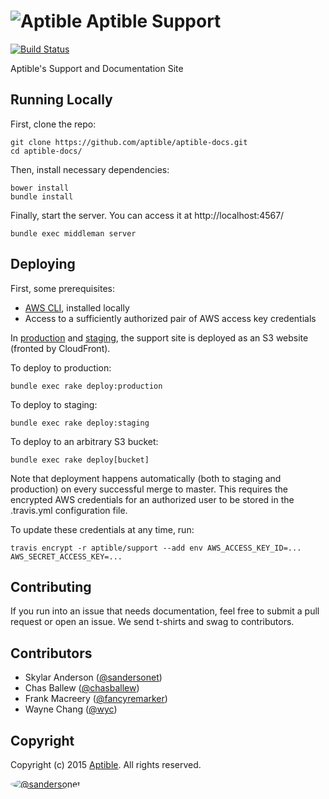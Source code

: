 # ![Aptible](http://aptible-media-assets-manual.s3.amazonaws.com/tiny-github-icon.png) Aptible Support

[![Build Status](https://travis-ci.org/aptible/support.png?branch=master)](https://travis-ci.org/aptible/support)

Aptible's Support and Documentation Site

## Running Locally

First, clone the repo:

    git clone https://github.com/aptible/aptible-docs.git
    cd aptible-docs/

Then, install necessary dependencies:

    bower install
    bundle install

Finally, start the server. You can access it at http://localhost:4567/

    bundle exec middleman server

## Deploying

First, some prerequisites:

* [AWS CLI](http://aws.amazon.com/cli/), installed locally
* Access to a sufficiently authorized pair of AWS access key credentials

In [production](https://support.aptible.com) and [staging](https://support.aptible-staging.com), the support site is deployed as an S3 website (fronted by CloudFront).

To deploy to production:

    bundle exec rake deploy:production

To deploy to staging:

    bundle exec rake deploy:staging

To deploy to an arbitrary S3 bucket:

    bundle exec rake deploy[bucket]

Note that deployment happens automatically (both to staging and production) on every successful merge to master. This requires the encrypted AWS credentials for an authorized user to be stored in the .travis.yml configuration file.

To update these credentials at any time, run:

    travis encrypt -r aptible/support --add env AWS_ACCESS_KEY_ID=... AWS_SECRET_ACCESS_KEY=...

## Contributing

If you run into an issue that needs documentation, feel free to submit a pull request or open an issue. We send t-shirts and swag to contributors.

## Contributors

* Skylar Anderson ([@sandersonet](https://github.com/sandersonet))
* Chas Ballew ([@chasballew](https://github.com/chasballew))
* Frank Macreery ([@fancyremarker](https://github.com/fancyremarker))
* Wayne Chang ([@wyc](https://github.com/wyc))

## Copyright

Copyright (c) 2015 [Aptible](https://www.aptible.com). All rights reserved.

[<img src="https://s.gravatar.com/avatar/9b58236204e844e3181e43e05ddb0809?s=60" style="border-radius: 50%;" alt="@sandersonet" />](https://github.com/sandersonet)
